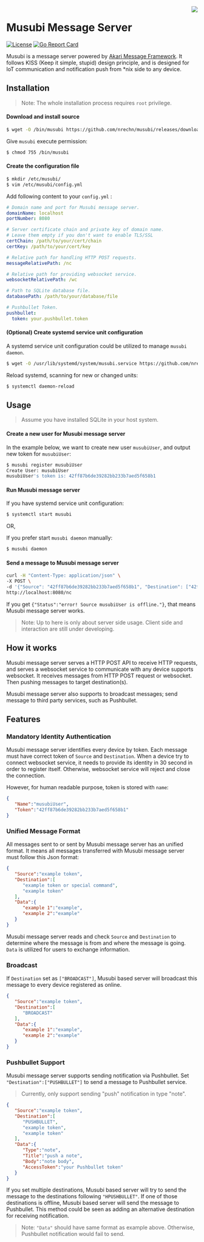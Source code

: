 <img align="right" src="https://raw.githubusercontent.com/nrechn/musubi/master/logo.png">

# Musubi Message Server
[![License](https://img.shields.io/badge/license-GPL--3.0-red.svg?style=flat-square)](https://github.com/nrechn/musubi/blob/master/LICENSE)
[![Go Report Card](https://goreportcard.com/badge/github.com/nrechn/musubi?style=flat-square)](https://goreportcard.com/report/github.com/nrechn/musubi)


Musubi is a message server powered by [Akari Message Framework](https://github.com/nrechn/akari). It follows KISS (Keep it simple, stupid) design principle, and is designed for IoT communication and notification push from *nix side to any device.

## Installation

> Note: The whole installation process requires `root` privilege.

#### Download and install source

```sh
$ wget -O /bin/musubi https://github.com/nrechn/musubi/releases/download/v0.1/musubi
```

Give `musubi` execute permission:

```sh
$ chmod 755 /bin/musubi
```

#### Create the configuration file

```sh
$ mkdir /etc/musubi/
$ vim /etc/musubi/config.yml
```

Add following content to your `config.yml` :

```yml
# Domain name and port for Musubi message server.
domainName: localhost
portNumber: 8080

# Server certificate chain and private key of domain name.
# Leave them empty if you don't want to enable TLS/SSL
certChain: /path/to/your/cert/chain
certKey: /path/to/your/cert/key

# Relative path for handling HTTP POST requests.
messageRelativePath: /nc

# Relative path for providing websocket service.
websocketRelativePath: /wc

# Path to SQLite database file.
databasePath: /path/to/your/database/file

# Pushbullet Token.
pushbullet:
  token: your.pushbullet.token

```

#### (Optional) Create systemd service unit configuration

A systemd service unit configuration could be utilized to manage `musubi daemon`.

```sh
$ wget -O /usr/lib/systemd/system/musubi.service https://github.com/nrechn/musubi/raw/master/musubi.service
```

Reload systemd, scanning for new or changed units:

```sh
$ systemctl daemon-reload
```

## Usage

> Assume you have installed SQLite in your host system.

#### Create a new user for Musubi message server

In the example below, we want to create new user `musubiUser`, and output new token for `musubiUser`:

```sh
$ musubi register musubiUser
Create User: musubiUser
musubiUser's token is: 42ff87b6de39282bb233b7aed5f658b1
```

#### Run Musubi message server

If you have systemd service unit configuration:

```sh
$ systemctl start musubi
```

OR,

If you prefer start `musubi daemon` manually:

```sh
$ musubi daemon
```

#### Send a message to Musubi message server

```sh
curl -H "Content-Type: application/json" \
-X POST \
-d '{"Source": "42ff87b6de39282bb233b7aed5f658b1", "Destination": ["42ff87b6de39282bb233b7aed5f658b1"], "Data": {}}' \
http://localhost:8080/nc
```

If you get `{"Status":"error! Source musubiUser is offline."}`, that means Musubi message server works.

> Note: Up to here is only about server side usage. Client side and interaction are still under developing.

## How it works

Musubi message server serves a HTTP POST API to receive HTTP requests, and serves a websocket service to communicate with any device supports websocket. It receives messages from HTTP POST request or websocket. Then pushing messages to target destination(s).

Musubi message server also supports to broadcast messages; send message to third party services, such as Pushbullet.

## Features

### Mandatory Identity Authentication

Musubi message server identifies every device by token. Each message must have correct token of `Source` and `Destination`. When a device try to connect websocket service, it needs to provide its identity in 30 second in order to register itself. Otherwise, websocket service will reject and close the connection.

However, for human readable purpose, token is stored with `name`:

```json
{
   "Name":"musubiUser",
   "Token":"42ff87b6de39282bb233b7aed5f658b1"
}
```

### Unified Message Format

All messages sent to or sent by Musubi message server has an unified format. It means all messages transferred with Musubi message server must follow this Json format:

```json
{
   "Source":"example token",
   "Destination":[
      "example token or special command",
      "example token"
   ],
   "Data":{
      "example 1":"example",
      "example 2":"example"
   }
}
```

Musubi message server reads and check `Source` and `Destination` to determine where the message is from and where the message is going. `Data` is utilized for users to exchange information.

### Broadcast

If `Destination` set as `["BROADCAST"]`, Musubi based server will broadcast this message to every device registered as online.

```json
{
   "Source":"example token",
   "Destination":[
      "BROADCAST"
   ],
   "Data":{
      "example 1":"example",
      "example 2":"example"
   }
}
```

### Pushbullet Support

Musubi message server supports sending notification via Pushbullet. Set `"Destination":["PUSHBULLET"]` to send a message to Pushbullet service.
> Currently, only support sending "push" notification in type "note".

```json
{
   "Source":"example token",
   "Destination":[
      "PUSHBULLET",
      "example token",
      "example token"
   ],
   "Data":{
      "Type":"note",
      "Title":"push a note",
      "Body":"note body",
      "AccessToken":"your Pushbullet token"
   }
}
```
If you set multiple destinations, Musubi based server will try to send the message to the destinations following `"HPUSHBULLET"`. If one of those destinations is offline, Musubi based server will send the message to Pushbullet. This method could be seen as adding an alternative destination for receiving notification.
> Note: `"Data"` should have same format as example above. Otherwise, Pushbullet notification would fail to send.
